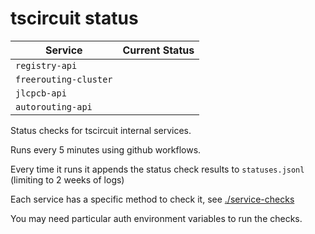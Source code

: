 # tscircuit status

| Service | Current Status |
| ------- | -------------- |
| `registry-api` | |
| `freerouting-cluster` | |
| `jlcpcb-api` | |
| `autorouting-api` | |


Status checks for tscircuit internal services.

Runs every 5 minutes using github workflows.

Every time it runs it appends the status check results to `statuses.jsonl` (limiting to
2 weeks of logs)

Each service has a specific method to check it, see [./service-checks](./service-checks)

You may need particular auth environment variables to run the checks. 
